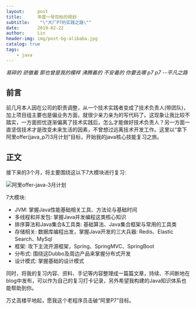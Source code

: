 ```yaml
---
layout:     post
title:      年度一号目标的规划
subtitle:    "\"大厂P7的实践之路\""
date:       2019-02-22
author:     Lin
header-img: img/post-bg-alibaba.jpg
catalog: true
tags:
    - java
---
```


*易碎的 骄傲着
那也曾是我的模样
沸腾着的 不安着的
你要去哪 p7 p7
 --平凡之路*

## 前言

前几月本人因在公司的职责调整，从一个技术实践者变成了技术负责人(带团队)，加上项目组主要也是偏业务方面，就很少亲力亲为的写代码了。这现象让我比较不踏实，一方面担忧逐渐偏离了技术实践后，怎么才能做好技术负责人？另一方面一直坚信技术才是改变未来生活的因素，不曾想过远离技术开发工作。这里以“拿下阿里offer(java_p7)3月计划”目标，开始我的java核心技能复习之旅。

## 正文

接下来的3个月，将主要围绕这以下7大模块进行复习:

![阿里offer-java-3月计划](https://ws3.sinaimg.cn/large/006tKfTcly1g0euk5by0dj31ch0k0tbz.jpg)

7大模块:

* JVM: 掌握Java性能基础相关工具、方法论与基础时间
* 多线程和并发包: 掌握Java并发编程这类核心知识
* 排序算法和Java集合&工具类: 基础算法、Java集合框架与常用的工具类
* 存储相关: 数据库编程出发，掌握Java开发的三大兵器: Redis、Elastic Search、MySql
* 框架: 攻下主流开源框架，Spring、SpringMVC、SpringBoot
* 分布式: 围绕这Dubbo及周边产品来掌握分布式开发
* 设计模式: 掌握基础的设计模式

同时，将我的复习内容、资料、手记等内容整理成一篇篇文章，持续、不间断地在blog中发布，可以作为自己的复习打卡记录，另外希望我构建的Java知识体系也能帮助到你。

万丈高楼平地起，愿我这个老程序员击破“阿里P7”目标。
